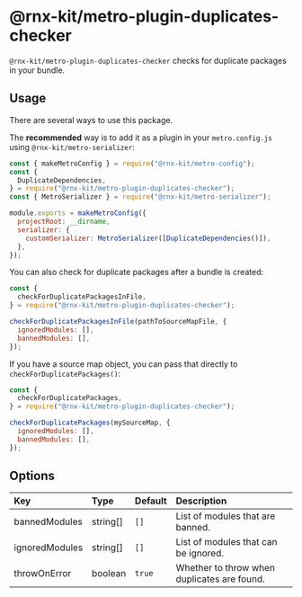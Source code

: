 # @rnx-kit/metro-plugin-duplicates-checker

`@rnx-kit/metro-plugin-duplicates-checker` checks for duplicate packages in your
bundle.

## Usage

There are several ways to use this package.

The **recommended** way is to add it as a plugin in your `metro.config.js` using
`@rnx-kit/metro-serializer`:

```js
const { makeMetroConfig } = require("@rnx-kit/metro-config");
const {
  DuplicateDependencies,
} = require("@rnx-kit/metro-plugin-duplicates-checker");
const { MetroSerializer } = require("@rnx-kit/metro-serializer");

module.exports = makeMetroConfig({
  projectRoot: __dirname,
  serializer: {
    customSerializer: MetroSerializer([DuplicateDependencies()]),
  },
});
```

You can also check for duplicate packages after a bundle is created:

```js
const {
  checkForDuplicatePackagesInFile,
} = require("@rnx-kit/metro-plugin-duplicates-checker");

checkForDuplicatePackagesInFile(pathToSourceMapFile, {
  ignoredModules: [],
  bannedModules: [],
});
```

If you have a source map object, you can pass that directly to
`checkForDuplicatePackages()`:

```js
const {
  checkForDuplicatePackages,
} = require("@rnx-kit/metro-plugin-duplicates-checker");

checkForDuplicatePackages(mySourceMap, {
  ignoredModules: [],
  bannedModules: [],
});
```

## Options

| Key            | Type     | Default | Description                                 |
| :------------- | :------- | :------ | :------------------------------------------ |
| bannedModules  | string[] | `[]`    | List of modules that are banned.            |
| ignoredModules | string[] | `[]`    | List of modules that can be ignored.        |
| throwOnError   | boolean  | `true`  | Whether to throw when duplicates are found. |
